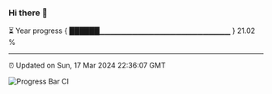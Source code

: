 ### Hi there 👋

⏳ Year progress { ██████▁▁▁▁▁▁▁▁▁▁▁▁▁▁▁▁▁▁▁▁▁▁▁▁ } 21.02 %

---

⏰ Updated on Sun, 17 Mar 2024 22:36:07 GMT

![Progress Bar CI](https://github.com/IshwaranRudhara/GIT-ACTION/workflows/Progress%20Bar%20CI/badge.svg)
